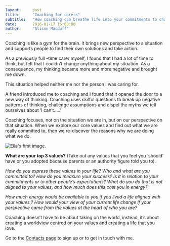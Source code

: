 ```yaml
---
layout:     post
title:      "Coaching for carers"
subtitle:   "How coaching can breathe life into your commitments to change how you feel about your situation."  
date:       2016-01-17 15:00:00
author:     "Alison Macduff"
---
```


Coaching is like a gym for the brain. It brings new perspective to a situation and supports people to find their own solutions and take action.

As a previously full –time carer myself, I found that I had a lot of time to think, but felt that I couldn’t change anything about my situation. As a consequence, my thinking became more and more negative and brought me down.

This situation helped neither me nor the person I was caring for.

A friend introduced me to coaching and I found that it opened the door to a new way of thinking. Coaching uses skilful questions to break up negative patterns of thinking, challenge assumptions and dispel the myths we tell ourselves  about ‘I can’t…..’

Coaching focuses, not on the situation we are in, but on our perspective on that situation. When we explore our core values and find out what we are really committed to, then we re-discover the reasons why we are doing what we do.

![Ella's first image.]({{site.url}}/img/IMG_1460.JPG)

**What are your top 3 values?** (Take out any values that you feel you ‘should’ have or you adopted because parents or an authority figure told you to).

*How do you express these values in your life? Who and what are you committed to? How do you measure your success? Is it in relation to your commitments or to other people’s expectations? What do you do that is not aligned to your values, and how much does this cost you in energy?*

*How much energy would be available to you if you lived a life aligned with your values ? How would your view of your current life change if your perspective came from the values at the heart of who you are?*

Coaching doesn’t have to be about taking on the world, instead, it’s about creating a worldview centred on your values and creating a life that you love.

Go to the [Contacts page]({{site.url}}/contact/) to sign up or to get in touch with me.
